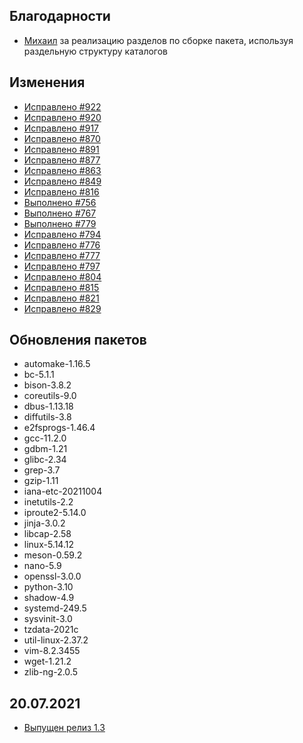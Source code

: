 <!-- ## Обновления пакетов
## Изменения
## Благодарности -->

## Благодарности

- [Михаил](https://github.com/Linuxoid85) за реализацию разделов по сборке пакета, используя раздельную структуру каталогов

## Изменения

- [Исправлено #922](https://github.com/Linux4Yourself/book/issues/922)
- [Исправлено #920](https://github.com/Linux4Yourself/book/issues/920)
- [Исправлено #917](https://github.com/Linux4Yourself/book/issues/917)
- [Исправлено #870](https://github.com/Linux4Yourself/book/issues/870)
- [Исправлено #891](https://github.com/Linux4Yourself/book/issues/891)
- [Исправлено #877](https://github.com/Linux4Yourself/book/issues/877)
- [Исправлено #863](https://github.com/Linux4Yourself/book/pull/863)
- [Исправлено #849](https://github.com/Linux4Yourself/book/issues/849)
- [Исправлено #816](https://github.com/Linux4Yourself/book/issues/816)
- [Выполнено #756](https://github.com/Linux4Yourself/book/issues/756)
- [Выполнено #767](https://github.com/Linux4Yourself/book/issues/767)
- [Выполнено #779](https://github.com/Linux4Yourself/book/issues/779)
- [Исправлено #794](https://github.com/Linux4Yourself/book/issues/794)
- [Исправлено #776](https://github.com/Linux4Yourself/book/issues/776)
- [Исправлено #777](https://github.com/Linux4Yourself/book/issues/777)
- [Исправлено #797](https://github.com/Linux4Yourself/book/issues/797)
- [Исправлено #804](https://github.com/Linux4Yourself/book/issues/804)
- [Исправлено #815](https://github.com/Linux4Yourself/book/issues/815)
- [Исправлено #821](https://github.com/Linux4Yourself/book/issues/821)
- [Исправлено #829](https://github.com/Linux4Yourself/book/issues/829)

## Обновления пакетов

- automake-1.16.5
- bc-5.1.1
- bison-3.8.2
- coreutils-9.0
- dbus-1.13.18
- diffutils-3.8
- e2fsprogs-1.46.4
- gcc-11.2.0
- gdbm-1.21
- glibc-2.34
- grep-3.7
- gzip-1.11
- iana-etc-20211004 
- inetutils-2.2
- iproute2-5.14.0
- jinja-3.0.2
- libcap-2.58
- linux-5.14.12
- meson-0.59.2
- nano-5.9
- openssl-3.0.0
- python-3.10
- shadow-4.9
- systemd-249.5
- sysvinit-3.0
- tzdata-2021c
- util-linux-2.37.2
- vim-8.2.3455
- wget-1.21.2
- zlib-ng-2.0.5

## 20.07.2021

- [Выпущен релиз 1.3](https://lx4u.ru/rel/1.3/#/)
